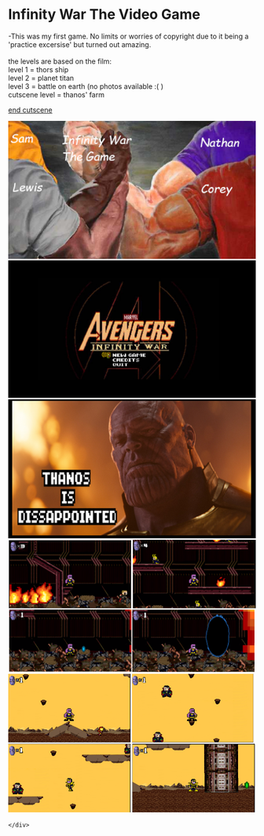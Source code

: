 # Infinity War The Video Game

-This was my first game. No limits or worries of copyright due to it being a 'practice excersise' but turned out amazing.
<br>
<br>the levels are based on the film: 
<br>level 1 = thors ship
<br>level 2 = planet titan
<br>level 3 = battle on earth (no photos available :( )
<br>cutscene level = thanos' farm




[end cutscene](https://youtu.be/kbTqX8ScaqQ)


<div>
      <a class="example-image-link" href="assets/Gallery/INFG.png" data-lightbox="example-set" data-title="The">
        <img class="example-image" src="assets/Gallery/INFG.png" alt=""/>
  </a>
  <a class="example-image-link" href="assets/Gallery/INFmenu.png" data-lightbox="example-set" data-title="The">
        <img class="example-image" src="assets/Gallery/INFmenu.png" alt=""/>
  </a>
  <a class="example-image-link" href="assets/Gallery/INFquit.png" data-lightbox="example-set" data-title="The">
        <img class="example-image" src="assets/Gallery/INFquit.png" alt=""/>
  </a>
  <a class="example-image-link" href="assets/Gallery/INFL1.png" data-lightbox="example-set" data-title="The">
        <img class="example-image" src="assets/Gallery/INFL1.png" alt=""/>
  </a>
  <a class="example-image-link" href="assets/Gallery/INFL2.png" data-lightbox="example-set" data-title="The">
        <img class="example-image" src="assets/Gallery/INFL2.png" alt=""/>
  </a>

     
    </div>
